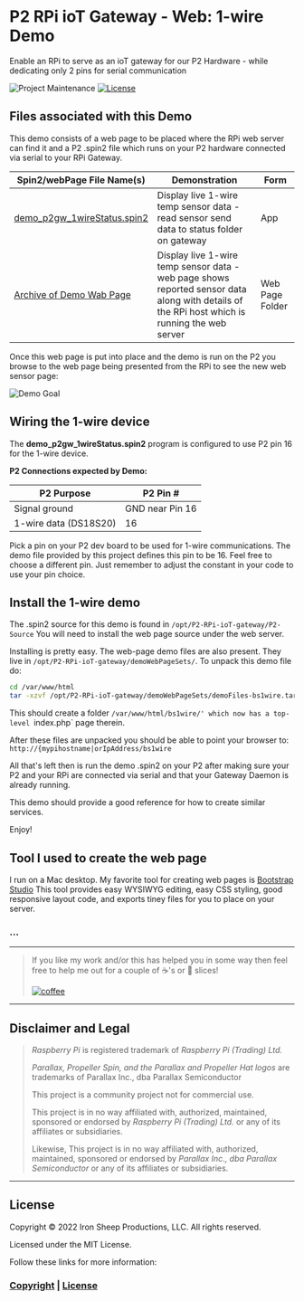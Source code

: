 # P2 RPi ioT Gateway - Web: 1-wire Demo

Enable an RPi to serve as an ioT gateway for our P2 Hardware - while dedicating only 2 pins for serial communication

![Project Maintenance][maintenance-shield]
[![License][license-shield]](LICENSE)

## Files associated with this Demo

This demo consists of a web page to be placed where the RPi web server can find it and a P2 .spin2 file which runs on your P2 hardware connected via serial to your RPi Gateway.

| Spin2/webPage File Name(s) | Demonstration | Form 
| --- | --- | --- |
| [demo\_p2gw_1wireStatus.spin2](P2-Source/demo_p2gw_1wireStatus.spin2) | Display live 1-wire temp sensor data - read sensor send data to status folder on gateway | App
| [Archive of Demo Wab Page](demoWebPageSets/demoFiles-bs1wire.tar.gz) | Display live 1-wire temp sensor data - web page shows reported sensor data along with details of the RPi host which is running the web server | Web Page Folder 

Once this web page is put into place and the demo is run on the P2 you browse to the web page being presented from the RPi to see the new web sensor page: 
                                                                                            
![Demo Goal](./Docs/images/demo-1-wire.png)

## Wiring the 1-wire device

The **demo\_p2gw_1wireStatus.spin2** program is configured to use P2 pin 16 for the 1-wire device.


**P2 Connections expected by Demo:**

| P2 Purpose | P2 Pin # |
| --- | --- |
| Signal ground | GND near Pin 16|
| 1-wire data (DS18S20) | 16

Pick a pin on your P2 dev board to be used for 1-wire communications. The demo file provided by this project defines this pin to be 16. Feel free to choose a different pin. Just remember to adjust the constant in your code to use your pin choice.

## Install the 1-wire demo

The .spin2 source for this demo is found in `/opt/P2-RPi-ioT-gateway/P2-Source` You will need to install the web page source under the web server.

Installing is pretty easy. The web-page demo files are also present. They live in `/opt/P2-RPi-ioT-gateway/demoWebPageSets/`.  To unpack this demo file do:

```bash
cd /var/www/html
tar -xzvf /opt/P2-RPi-ioT-gateway/demoWebPageSets/demoFiles-bs1wire.tar.gz
```

This should create a folder `/var/www/html/bs1wire/' which now has a top-level `index.php` page therein.

After these files are unpacked you should be able to point your browser to: `http://{mypihostname|orIpAddress/bs1wire`

All that's left then is run the demo .spin2 on your P2 after making sure your P2 and your RPi are connected via serial and that your Gateway Daemon is already running.

This demo should provide a good reference for how to create similar services. 

Enjoy!

##  Tool I used to create the web page

I run on a Mac desktop.  My favorite tool for creating web pages is [Bootstrap Studio](https://bootstrapstudio.io/)  This tool provides easy WYSIWYG editing, easy CSS styling, good responsive layout code, and exports tiney files for you to place on your server.

### ...

---

> If you like my work and/or this has helped you in some way then feel free to help me out for a couple of :coffee:'s or :pizza: slices!
>
> [![coffee](https://www.buymeacoffee.com/assets/img/custom_images/black_img.png)](https://www.buymeacoffee.com/ironsheep)

---

## Disclaimer and Legal

> *Raspberry Pi* is registered trademark of *Raspberry Pi (Trading) Ltd.*
>
> *Parallax, Propeller Spin, and the Parallax and Propeller Hat logos* are trademarks of Parallax Inc., dba Parallax Semiconductor
>
> This project is a community project not for commercial use.
>
> This project is in no way affiliated with, authorized, maintained, sponsored or endorsed by *Raspberry Pi (Trading) Ltd.* or any of its affiliates or subsidiaries.
>
> Likewise, This project is in no way affiliated with, authorized, maintained, sponsored or endorsed by *Parallax Inc., dba Parallax Semiconductor* or any of its affiliates or subsidiaries.

---

## License

Copyright © 2022 Iron Sheep Productions, LLC. All rights reserved.

Licensed under the MIT License.

Follow these links for more information:

### [Copyright](copyright) | [License](LICENSE)

[maintenance-shield]: https://img.shields.io/badge/maintainer-stephen%40ironsheep%2ebiz-blue.svg?style=for-the-badge

[marketplace-version]: https://vsmarketplacebadge.apphb.com/version-short/ironsheepproductionsllc.spin2.svg

[marketplace-installs]: https://vsmarketplacebadge.apphb.com/installs-short/ironsheepproductionsllc.spin2.svg

[marketplace-rating]: https://vsmarketplacebadge.apphb.com/rating-short/ironsheepproductionsllc.spin2.svg

[license-shield]: https://camo.githubusercontent.com/bc04f96d911ea5f6e3b00e44fc0731ea74c8e1e9/68747470733a2f2f696d672e736869656c64732e696f2f6769746875622f6c6963656e73652f69616e74726963682f746578742d646976696465722d726f772e7376673f7374796c653d666f722d7468652d6261646765
